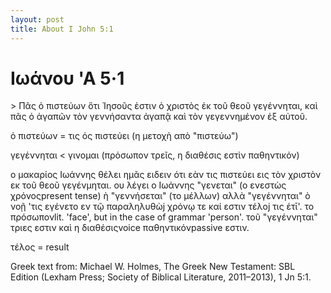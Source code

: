 ```yaml
---
layout: post
title: About I John 5:1
---
```


# Ιωάνου 'Α 5·1

<div id="page-wrapper" class="page-wrapper">
<row>
<textcolumn>
> Πᾶς ὁ πιστεύων ὅτι Ἰησοῦς ἐστιν ὁ χριστὸς ἐκ τοῦ θεοῦ γεγέννηται, καὶ πᾶς ὁ ἀγαπῶν τὸν γεννήσαντα ἀγαπᾷ καὶ τὸν γεγεννημένον ἐξ αὐτοῦ.

</textcolumn>
<column-note>
<p>ὁ πιστεύων = τις ός πιστεύει (η μετοχὴ απὸ "πιστεύω")</p>

<p>γεγέννηται &lt; γινομαι (πρόσωπον τρεῖς, η διαθέσις εστὶν παθηντικόν)</p>

</column-note>
</row>
<row>
<column-comment>
<p>ο μακαρίος Ιωάννης θέλει ημᾶς ειδειν ότι εὰν τις πιστεύει εις τὸν χριστὸν εκ τοῦ θεοῦ γεγένμηται. ου λέγει ο Ιωάννης "γενεται" (ο ενεστὼς χρόνος<footnote num="*">present tense</footnote>) ὴ "γεννήσεται" (το μέλλων) αλλὰ "γεγέννηται" ὸ νοῇ 'τις εγένετο εν τῷ παραληλυθὼj χρόνῳ τε καί εστιν τέλοj τις έτῑ'. το πρόσωπον<footnote num="*">lit. 'face', but in the case of grammar 'person'.</footnote> τοῦ "γεγέννηται" τριες εστιν καὶ η διαθέσις<footnote num="*">voice</footnote> παθηντικόν<footnote num="*">passive</footnote> εστιν.</p> 
</column-comment>
<column-note>
<p>τέλος = result</p> 
</column-note>
</row>
</div>


<div> Greek text from: Michael W. Holmes, The Greek New Testament: SBL Edition (Lexham Press; Society of Biblical Literature, 2011–2013), 1 Jn 5:1.</div>

<script>new Vue({el: "#page-wrapper"});</script>
